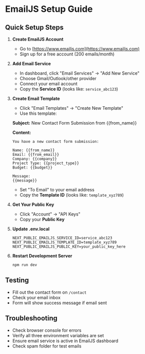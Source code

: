 # EmailJS Setup Guide

## Quick Setup Steps

1. **Create EmailJS Account**
   - Go to [https://www.emailjs.com](https://www.emailjs.com)
   - Sign up for a free account (200 emails/month)

2. **Add Email Service**
   - In dashboard, click "Email Services" → "Add New Service"
   - Choose Gmail/Outlook/other provider
   - Connect your email account
   - Copy the **Service ID** (looks like: `service_abc123`)

3. **Create Email Template**
   - Click "Email Templates" → "Create New Template"
   - Use this template:

   **Subject:** New Contact Form Submission from {{from_name}}
   
   **Content:**
   ```
   You have a new contact form submission:
   
   Name: {{from_name}}
   Email: {{from_email}}
   Company: {{company}}
   Project Type: {{project_type}}
   Budget: {{budget}}
   
   Message:
   {{message}}
   ```
   
   - Set "To Email" to your email address
   - Copy the **Template ID** (looks like: `template_xyz789`)

4. **Get Your Public Key**
   - Click "Account" → "API Keys"
   - Copy your **Public Key**

5. **Update .env.local**
   ```
   NEXT_PUBLIC_EMAILJS_SERVICE_ID=service_abc123
   NEXT_PUBLIC_EMAILJS_TEMPLATE_ID=template_xyz789
   NEXT_PUBLIC_EMAILJS_PUBLIC_KEY=your_public_key_here
   ```

6. **Restart Development Server**
   ```bash
   npm run dev
   ```

## Testing
- Fill out the contact form on `/contact`
- Check your email inbox
- Form will show success message if email sent

## Troubleshooting
- Check browser console for errors
- Verify all three environment variables are set
- Ensure email service is active in EmailJS dashboard
- Check spam folder for test emails